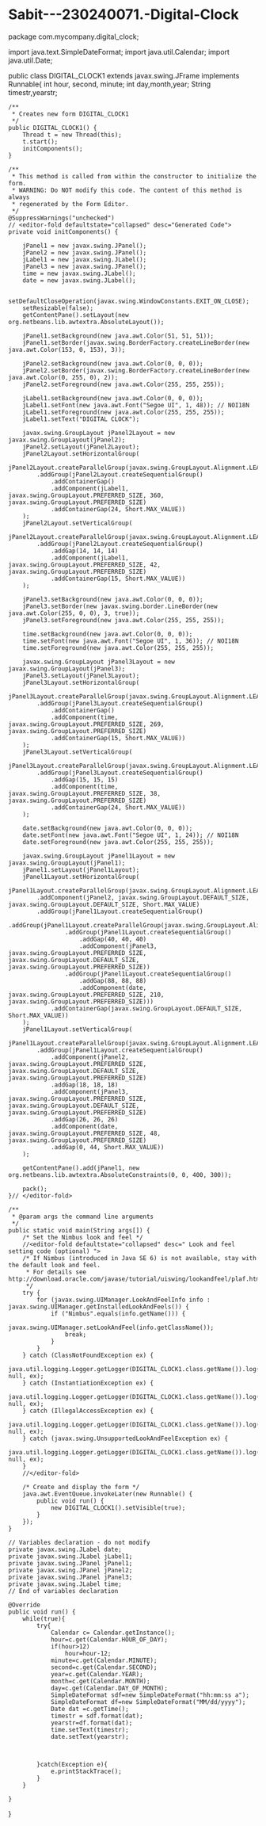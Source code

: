 # Sabit---230240071.-Digital-Clock


package com.mycompany.digital_clock;

import java.text.SimpleDateFormat;
import java.util.Calendar;
import java.util.Date;


public class DIGITAL_CLOCK1 extends javax.swing.JFrame implements Runnable{
    int hour, second, minute;
    int day,month,year;
    String timestr,yearstr;

    /**
     * Creates new form DIGITAL_CLOCK1
     */
    public DIGITAL_CLOCK1() {
        Thread t = new Thread(this);
        t.start();
        initComponents();
    }

    /**
     * This method is called from within the constructor to initialize the form.
     * WARNING: Do NOT modify this code. The content of this method is always
     * regenerated by the Form Editor.
     */
    @SuppressWarnings("unchecked")
    // <editor-fold defaultstate="collapsed" desc="Generated Code">                          
    private void initComponents() {

        jPanel1 = new javax.swing.JPanel();
        jPanel2 = new javax.swing.JPanel();
        jLabel1 = new javax.swing.JLabel();
        jPanel3 = new javax.swing.JPanel();
        time = new javax.swing.JLabel();
        date = new javax.swing.JLabel();

        setDefaultCloseOperation(javax.swing.WindowConstants.EXIT_ON_CLOSE);
        setResizable(false);
        getContentPane().setLayout(new org.netbeans.lib.awtextra.AbsoluteLayout());

        jPanel1.setBackground(new java.awt.Color(51, 51, 51));
        jPanel1.setBorder(javax.swing.BorderFactory.createLineBorder(new java.awt.Color(153, 0, 153), 3));

        jPanel2.setBackground(new java.awt.Color(0, 0, 0));
        jPanel2.setBorder(javax.swing.BorderFactory.createLineBorder(new java.awt.Color(0, 255, 0), 2));
        jPanel2.setForeground(new java.awt.Color(255, 255, 255));

        jLabel1.setBackground(new java.awt.Color(0, 0, 0));
        jLabel1.setFont(new java.awt.Font("Segoe UI", 1, 48)); // NOI18N
        jLabel1.setForeground(new java.awt.Color(255, 255, 255));
        jLabel1.setText("DIGITAL CLOCK");

        javax.swing.GroupLayout jPanel2Layout = new javax.swing.GroupLayout(jPanel2);
        jPanel2.setLayout(jPanel2Layout);
        jPanel2Layout.setHorizontalGroup(
            jPanel2Layout.createParallelGroup(javax.swing.GroupLayout.Alignment.LEADING)
            .addGroup(jPanel2Layout.createSequentialGroup()
                .addContainerGap()
                .addComponent(jLabel1, javax.swing.GroupLayout.PREFERRED_SIZE, 360, javax.swing.GroupLayout.PREFERRED_SIZE)
                .addContainerGap(24, Short.MAX_VALUE))
        );
        jPanel2Layout.setVerticalGroup(
            jPanel2Layout.createParallelGroup(javax.swing.GroupLayout.Alignment.LEADING)
            .addGroup(jPanel2Layout.createSequentialGroup()
                .addGap(14, 14, 14)
                .addComponent(jLabel1, javax.swing.GroupLayout.PREFERRED_SIZE, 42, javax.swing.GroupLayout.PREFERRED_SIZE)
                .addContainerGap(15, Short.MAX_VALUE))
        );

        jPanel3.setBackground(new java.awt.Color(0, 0, 0));
        jPanel3.setBorder(new javax.swing.border.LineBorder(new java.awt.Color(255, 0, 0), 3, true));
        jPanel3.setForeground(new java.awt.Color(255, 255, 255));

        time.setBackground(new java.awt.Color(0, 0, 0));
        time.setFont(new java.awt.Font("Segoe UI", 1, 36)); // NOI18N
        time.setForeground(new java.awt.Color(255, 255, 255));

        javax.swing.GroupLayout jPanel3Layout = new javax.swing.GroupLayout(jPanel3);
        jPanel3.setLayout(jPanel3Layout);
        jPanel3Layout.setHorizontalGroup(
            jPanel3Layout.createParallelGroup(javax.swing.GroupLayout.Alignment.LEADING)
            .addGroup(jPanel3Layout.createSequentialGroup()
                .addContainerGap()
                .addComponent(time, javax.swing.GroupLayout.PREFERRED_SIZE, 269, javax.swing.GroupLayout.PREFERRED_SIZE)
                .addContainerGap(15, Short.MAX_VALUE))
        );
        jPanel3Layout.setVerticalGroup(
            jPanel3Layout.createParallelGroup(javax.swing.GroupLayout.Alignment.LEADING)
            .addGroup(jPanel3Layout.createSequentialGroup()
                .addGap(15, 15, 15)
                .addComponent(time, javax.swing.GroupLayout.PREFERRED_SIZE, 38, javax.swing.GroupLayout.PREFERRED_SIZE)
                .addContainerGap(24, Short.MAX_VALUE))
        );

        date.setBackground(new java.awt.Color(0, 0, 0));
        date.setFont(new java.awt.Font("Segoe UI", 1, 24)); // NOI18N
        date.setForeground(new java.awt.Color(255, 255, 255));

        javax.swing.GroupLayout jPanel1Layout = new javax.swing.GroupLayout(jPanel1);
        jPanel1.setLayout(jPanel1Layout);
        jPanel1Layout.setHorizontalGroup(
            jPanel1Layout.createParallelGroup(javax.swing.GroupLayout.Alignment.LEADING)
            .addComponent(jPanel2, javax.swing.GroupLayout.DEFAULT_SIZE, javax.swing.GroupLayout.DEFAULT_SIZE, Short.MAX_VALUE)
            .addGroup(jPanel1Layout.createSequentialGroup()
                .addGroup(jPanel1Layout.createParallelGroup(javax.swing.GroupLayout.Alignment.LEADING)
                    .addGroup(jPanel1Layout.createSequentialGroup()
                        .addGap(40, 40, 40)
                        .addComponent(jPanel3, javax.swing.GroupLayout.PREFERRED_SIZE, javax.swing.GroupLayout.DEFAULT_SIZE, javax.swing.GroupLayout.PREFERRED_SIZE))
                    .addGroup(jPanel1Layout.createSequentialGroup()
                        .addGap(88, 88, 88)
                        .addComponent(date, javax.swing.GroupLayout.PREFERRED_SIZE, 210, javax.swing.GroupLayout.PREFERRED_SIZE)))
                .addContainerGap(javax.swing.GroupLayout.DEFAULT_SIZE, Short.MAX_VALUE))
        );
        jPanel1Layout.setVerticalGroup(
            jPanel1Layout.createParallelGroup(javax.swing.GroupLayout.Alignment.LEADING)
            .addGroup(jPanel1Layout.createSequentialGroup()
                .addComponent(jPanel2, javax.swing.GroupLayout.PREFERRED_SIZE, javax.swing.GroupLayout.DEFAULT_SIZE, javax.swing.GroupLayout.PREFERRED_SIZE)
                .addGap(18, 18, 18)
                .addComponent(jPanel3, javax.swing.GroupLayout.PREFERRED_SIZE, javax.swing.GroupLayout.DEFAULT_SIZE, javax.swing.GroupLayout.PREFERRED_SIZE)
                .addGap(26, 26, 26)
                .addComponent(date, javax.swing.GroupLayout.PREFERRED_SIZE, 48, javax.swing.GroupLayout.PREFERRED_SIZE)
                .addGap(0, 44, Short.MAX_VALUE))
        );

        getContentPane().add(jPanel1, new org.netbeans.lib.awtextra.AbsoluteConstraints(0, 0, 400, 300));

        pack();
    }// </editor-fold>                        

    /**
     * @param args the command line arguments
     */
    public static void main(String args[]) {
        /* Set the Nimbus look and feel */
        //<editor-fold defaultstate="collapsed" desc=" Look and feel setting code (optional) ">
        /* If Nimbus (introduced in Java SE 6) is not available, stay with the default look and feel.
         * For details see http://download.oracle.com/javase/tutorial/uiswing/lookandfeel/plaf.html 
         */
        try {
            for (javax.swing.UIManager.LookAndFeelInfo info : javax.swing.UIManager.getInstalledLookAndFeels()) {
                if ("Nimbus".equals(info.getName())) {
                    javax.swing.UIManager.setLookAndFeel(info.getClassName());
                    break;
                }
            }
        } catch (ClassNotFoundException ex) {
            java.util.logging.Logger.getLogger(DIGITAL_CLOCK1.class.getName()).log(java.util.logging.Level.SEVERE, null, ex);
        } catch (InstantiationException ex) {
            java.util.logging.Logger.getLogger(DIGITAL_CLOCK1.class.getName()).log(java.util.logging.Level.SEVERE, null, ex);
        } catch (IllegalAccessException ex) {
            java.util.logging.Logger.getLogger(DIGITAL_CLOCK1.class.getName()).log(java.util.logging.Level.SEVERE, null, ex);
        } catch (javax.swing.UnsupportedLookAndFeelException ex) {
            java.util.logging.Logger.getLogger(DIGITAL_CLOCK1.class.getName()).log(java.util.logging.Level.SEVERE, null, ex);
        }
        //</editor-fold>

        /* Create and display the form */
        java.awt.EventQueue.invokeLater(new Runnable() {
            public void run() {
                new DIGITAL_CLOCK1().setVisible(true);
            }
        });
    }

    // Variables declaration - do not modify                     
    private javax.swing.JLabel date;
    private javax.swing.JLabel jLabel1;
    private javax.swing.JPanel jPanel1;
    private javax.swing.JPanel jPanel2;
    private javax.swing.JPanel jPanel3;
    private javax.swing.JLabel time;
    // End of variables declaration                   

    @Override
    public void run() {
        while(true){
            try{
                Calendar c= Calendar.getInstance();
                hour=c.get(Calendar.HOUR_OF_DAY);
                if(hour>12)
                    hour=hour-12;
                minute=c.get(Calendar.MINUTE);
                second=c.get(Calendar.SECOND);
                year=c.get(Calendar.YEAR);
                month=c.get(Calendar.MONTH);
                day=c.get(Calendar.DAY_OF_MONTH);
                SimpleDateFormat sdf=new SimpleDateFormat("hh:mm:ss a");
                SimpleDateFormat df=new SimpleDateFormat("MM/dd/yyyy");
                Date dat =c.getTime();
                timestr = sdf.format(dat);
                yearstr=df.format(dat);
                time.setText(timestr);
                date.setText(yearstr);
                        
                        
                        
            }catch(Exception e){
                e.printStackTrace();
            }
        }
        
    }
}
